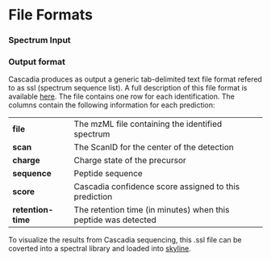 # File Formats

### Spectrum Input 



### Output format 

Cascadia produces as output a generic tab-delimited text file format refered to as ssl (spectrum sequence list). A full description of this file format is available
[here](https://skyline.ms/wiki/home/software/BiblioSpec/page.view?name=BiblioSpec%20input%20and%20output%20file%20formats). The file contains one row for each identification. The columns contain the following information for each prediction: 

| | |
| ---- | ---- |
| __file__ | The mzML file containing the identified spectrum |
| __scan__ | The ScanID for the center of the detection |
| __charge__ | Charge state of the precursor |
| __sequence__ | Peptide sequence |
| __score__ | Cascadia confidence score assigned to this prediction |
| __retention-time__ | The retention time (in minutes) when this peptide was detected |


To visualize the results from Cascadia sequencing, this .ssl file can be coverted into a spectral library and loaded into [skyline](https://skyline.ms/wiki/home/software/BiblioSpec/page.view?name=default). 


